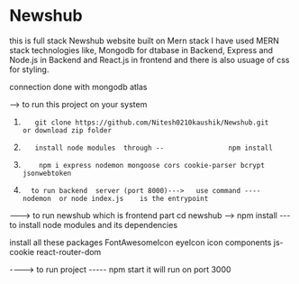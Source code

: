 # Newshub
this is full stack Newshub website built on Mern stack
I have used MERN stack technologies like,     Mongodb for dtabase in Backend, Express and Node.js in Backend
and React.js in frontend and there is also usuage of css for styling.




connection done with mongodb atlas




--> to run this project on your system
1.        git clone https://github.com/Nitesh0210kaushik/Newshub.git            or download zip folder
2.        install node modules  through --                npm install
3.         npm i express nodemon mongoose cors cookie-parser bcrypt jsonwebtoken
4.       to run backend  server (port 8000)--->   use command ----  nodemon  or node index.js    is the entrypoint 


--->  to run  newshub  which is frontend part 
    cd newshub -->
    npm install             --- to install node modules and its dependencies
    
install all these packages
 FontAwesomeIcon
eyeIcon
icon components
js-cookie
react-router-dom

  ----> to run  project  -----         npm start
  it will run on port 3000
